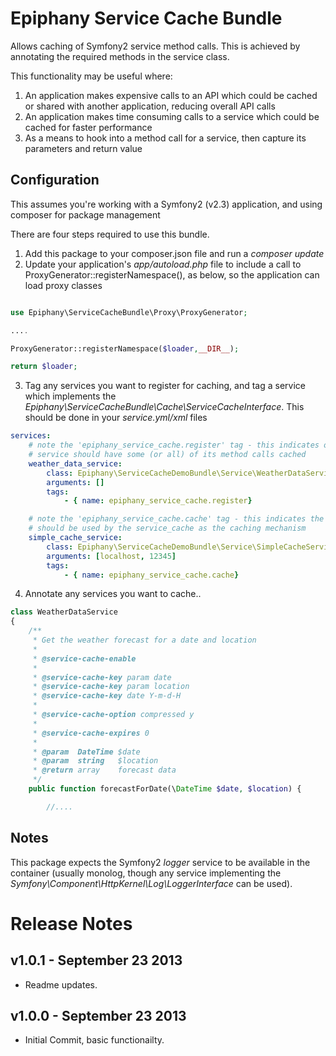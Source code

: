 Epiphany Service Cache Bundle
=============================

Allows caching of Symfony2 service method calls. This is achieved by annotating the required methods in the service class.

This functionality may be useful where:
1. An application makes expensive calls to an API which could be cached or shared with another application, reducing overall API calls
2. An application makes time consuming calls to a service which could be cached for faster performance 
3. As a means to hook into a method call for a service, then capture its parameters and return value 

Configuration
-------------

This assumes you're working with a Symfony2 (v2.3) application, and using composer for package management

There are four steps required to use this bundle.

1. Add this package to your composer.json file and run a *composer update*
2. Update your application's *app/autoload.php* file to include a call to ProxyGenerator::registerNamespace(), as below, so the application can load proxy classes

```php

use Epiphany\ServiceCacheBundle\Proxy\ProxyGenerator;

....

ProxyGenerator::registerNamespace($loader,__DIR__); 

return $loader;
```

3. Tag any services you want to register for caching, and tag a service which implements the *Epiphany\ServiceCacheBundle\Cache\ServiceCacheInterface*. This should be done in your *service.yml/xml* files

```yml
services:
    # note the 'epiphany_service_cache.register' tag - this indicates our weather data
    # service should have some (or all) of its method calls cached 
    weather_data_service:
        class: Epiphany\ServiceCacheDemoBundle\Service\WeatherDataService
        arguments: []
        tags:
            - { name: epiphany_service_cache.register}

    # note the 'epiphany_service_cache.cache' tag - this indicates the service
    # should be used by the service_cache as the caching mechanism 
    simple_cache_service:
        class: Epiphany\ServiceCacheDemoBundle\Service\SimpleCacheService
        arguments: [localhost, 12345]
        tags:
            - { name: epiphany_service_cache.cache}
```

4. Annotate any services you want to cache..

```php
class WeatherDataService
{
    /**
     * Get the weather forecast for a date and location
     *
     * @service-cache-enable
     *
     * @service-cache-key param date
     * @service-cache-key param location
     * @service-cache-key date Y-m-d-H
     *
     * @service-cache-option compressed y 
     * 
     * @service-cache-expires 0
     * 
     * @param  DateTime $date     
     * @param  string   $location 
     * @return array    forecast data
     */
    public function forecastForDate(\DateTime $date, $location) {

        //....
```

Notes
-----

This package expects the Symfony2 *logger* service to be available in the container (usually monolog, though any service implementing the *Symfony\Component\HttpKernel\Log\LoggerInterface* can be used).  

Release Notes
=============

v1.0.1 - September 23 2013
--------------------------

- Readme updates.

v1.0.0 - September 23 2013
--------------------------

- Initial Commit, basic functionailty.

